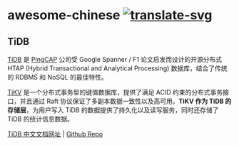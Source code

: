 # awesome-chinese [![translate-svg]][translate-list]

[translate-svg]: http://llever.com/translate.svg
[translate-list]: https://github.com/chinese-translate/awesome-chinese

<!-- DOCTOC START -->
<!-- DOCTOC END -->

## TiDB

[TiDB](https://github.com/pingcap/tidb) 是 [PingCAP](https://pingcap.com/zh/) 公司受 Google Spanner / F1 论文启发而设计的开源分布式 HTAP (Hybrid Transactional and Analytical Processing) 数据库，结合了传统的 RDBMS 和 NoSQL 的最佳特性。

[TiKV](https://github.com/tikv/tikv) 是一个分布式事务型的键值数据库，提供了满足 ACID 约束的分布式事务接口，并且通过 Raft 协议保证了多副本数据一致性以及高可用。**TiKV 作为 TiDB 的存储层**，为用户写入 TiDB 的数据提供了持久化以及读写服务，同时还存储了 TiDB 的统计信息数据。

[TiDB 中文文档网址](https://docs.pingcap.com/zh/tidb/stable/) | [Github Repo](https://github.com/pingcap/docs-cn)

